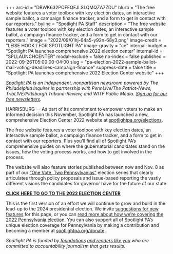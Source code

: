 +++
arc-id = "DBWK632POFEQFJLSLQMQZA7ZDU"
blurb = "The free website features a voter toolbox with key election dates, an interactive sample ballot, a campaign finance tracker, and a form to get in contact with our reporters."
byline = "Spotlight PA Staff"
description = "The free website features a voter toolbox with key election dates, an interactive sample ballot, a campaign finance tracker, and a form to get in contact with our reporters."
image = "2022/09/01hj-64a5-y92n-68y3.png"
image-credit = "LEISE HOOK / FOR SPOTLIGHT PA"
image-gravity = "ce"
internal-budget = "Spotlight PA launches comprehensive 2022 election center"
internal-id = "SPLLAUNCHCENTER"
modal-exclude = false
no-index = false
published = 2022-09-26T05:00:00-04:00
slug = "pa-election-2022-sample-ballot-mail-voting-deadlines-campaign-finance"
suppress-date = false
title = "Spotlight PA launches comprehensive 2022 Election Center website"
+++

<a href="https://www.spotlightpa.org/"><i>Spotlight PA</i></a><i> is an independent, nonpartisan newsroom powered by The Philadelphia Inquirer in partnership with PennLive/The Patriot-News, TribLIVE/Pittsburgh Tribune-Review, and WITF Public Media. </i><a href="https://www.spotlightpa.org/newsletters"><i>Sign up for our free newsletters</i></a><i>.</i>

HARRISBURG — As part of its commitment to empower voters to make an informed decision this November, Spotlight PA has launched a new, comprehensive Election Center 2022 website at <a href="https://www.spotlightpa.org/elections">spotlightpa.org/elections</a>.

The free website features a voter toolbox with key election dates, an interactive sample ballot, a campaign finance tracker, and a form to get in contact with our reporters. Plus you’ll find all of Spotlight PA’s comprehensive guides on where the gubernatorial candidates stand on the issues, how the voting process works, and how to get involved in the process.

The website will also feature stories published between now and Nov. 8 as part of our <a href="https://www.spotlightpa.org/series/one-vote-two-pennsylvanias/">“One Vote, Two Pennsylvanias”</a> election series that clearly articulates through policy proposals and issue-based reporting the vastly different visions the candidates for governor have for the future of our state.

<a href="https://spotlightpa.org/elections" target="_blank"><b>CLICK HERE TO GO TO THE 2022 ELECTION CENTER</b></a>

This is the first version of an effort we will continue to grow and build in the lead-up to the 2024 presidential election. We invite <a href="mailto:shughes@spotlightpa.org">suggestions for new features</a> for this page, or you can <a href="https://www.spotlightpa.org/news/2022/09/pa-election-2022-mastriano-shapiro-governor-our-coverage-explainer/">read more about how we’re covering the 2022 Pennsylvania election.</a> You can also support all of Spotlight PA’s unique election coverage for Pennsylvania by making a contribution and becoming a member at <a href="https://www.spotlightpa.org/donate" target="_blank">spotlightpa.org/donate</a>.

<script src="https://www.spotlightpa.org/embed.js" async></script><div data-spl-embed-version="1" data-spl-src="https://www.spotlightpa.org/embeds/donate/?teaser_text=Spotlight%20PA%20produces%20voter-centric%2C%20public-service%20journalism%20to%20help%20Pennsylvanians%20vote%20with%20confidence.%20But%20we%20can't%20do%20it%20without%20your%20support.&eyebrow_text=SUPPORT%20SPOTLIGHT%20PA&cta_text=CONTRIBUTE%20TO%20SPOTLIGHT%20PA%20NOW"></div>

<i>Spotlight PA is funded by</i><a href="https://www.spotlightpa.org/support"><i> foundations</i></a><i> </i><a href="https://www.spotlightpa.org/support"><i>and readers like you</i></a><i> who are committed to accountability journalism that gets results.</i>

